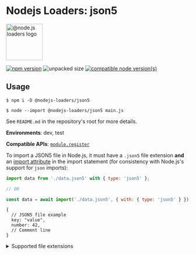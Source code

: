 
# Nodejs Loaders: json5

<img src="https://raw.githubusercontent.com/nodejs-loaders/nodejs-loaders/refs/heads/main/logo.svg" height="100" width="100" alt="@node.js loaders logo" />

[![npm version](https://img.shields.io/npm/v/@nodejs-loaders/json5.svg)](https://www.npmjs.com/package/@nodejs-loaders/json5)
![unpacked size](https://img.shields.io/npm/unpacked-size/@nodejs-loaders/json5)
[![compatible node version(s)](https://img.shields.io/node/v/@nodejs-loaders/json5.svg)](https://nodejs.org/download)

## Usage

```console
$ npm i -D @nodejs-loaders/json5
```

```console
$ node --import @nodejs-loaders/json5 main.js
```

See `README.md` in the repository's root for more details.

**Environments**: dev, test

**Compatible APIs**: [`module.register`](https://nodejs.org/api/module.html#moduleregisterspecifier-parenturl-options)

To import a JSON5 file in Node.js, it must have a `.json5` file extension **and** an [import attribute](https://developer.mozilla.org/en-US/docs/Web/JavaScript/Reference/Statements/import/with) in the import statement (for consistency with Node.js's support for `json` imports):

```js
import data from './data.json5' with { type: 'json5' };

// OR

const data = await import('./data.json5', { with: { type: 'json5' } });
```

```json5
{
  // JSON5 file example
  key: "value",
  number: 42,
  // Comment line
}
```

<details>
<summary>Supported file extensions</summary>

* `.json5`
</details>
